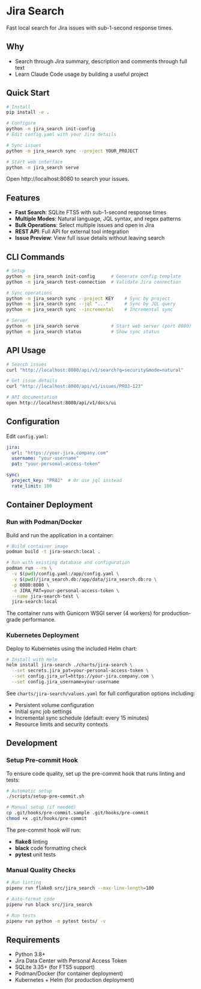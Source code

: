 # Jira Search

Fast local search for Jira issues with sub-1-second response times.

## Why

* Search through Jira summary, description and comments through full text
* Learn Claude Code usage by building a useful project

## Quick Start

```bash
# Install
pip install -e .

# Configure
python -m jira_search init-config
# Edit config.yaml with your Jira details

# Sync issues
python -m jira_search sync --project YOUR_PROJECT

# Start web interface
python -m jira_search serve
```

Open http://localhost:8080 to search your issues.

## Features

- **Fast Search**: SQLite FTS5 with sub-1-second response times
- **Multiple Modes**: Natural language, JQL syntax, and regex patterns
- **Bulk Operations**: Select multiple issues and open in Jira
- **REST API**: Full API for external tool integration
- **Issue Preview**: View full issue details without leaving search

## CLI Commands

```bash
# Setup
python -m jira_search init-config      # Generate config template
python -m jira_search test-connection  # Validate Jira connection

# Sync operations
python -m jira_search sync --project KEY    # Sync by project
python -m jira_search sync --jql "..."      # Sync by JQL query
python -m jira_search sync --incremental    # Incremental sync

# Server
python -m jira_search serve            # Start web server (port 8080)
python -m jira_search status           # Show sync status
```

## API Usage

```bash
# Search issues
curl "http://localhost:8080/api/v1/search?q=security&mode=natural"

# Get issue details
curl "http://localhost:8080/api/v1/issues/PROJ-123"

# API documentation
open http://localhost:8080/api/v1/docs/ui
```

## Configuration

Edit `config.yaml`:

```yaml
jira:
  url: "https://your-jira.company.com"
  username: "your-username"
  pat: "your-personal-access-token"

sync:
  project_key: "PROJ"  # Or use jql instead
  rate_limit: 100
```

## Container Deployment

### Run with Podman/Docker

Build and run the application in a container:

```bash
# Build container image
podman build -t jira-search:local .

# Run with existing database and configuration
podman run --rm \
  -v $(pwd)/config.yaml:/app/config.yaml \
  -v $(pwd)/jira_search.db:/app/data/jira_search.db:ro \
  -p 8080:8080 \
  -e JIRA_PAT=your-personal-access-token \
  --name jira-search-test \
  jira-search:local
```

The container runs with Gunicorn WSGI server (4 workers) for production-grade performance.

### Kubernetes Deployment

Deploy to Kubernetes using the included Helm chart:

```bash
# Install with Helm
helm install jira-search ./charts/jira-search \
  --set secrets.jira_pat=your-personal-access-token \
  --set config.jira_url=https://your-jira.company.com \
  --set config.jira_username=your-username
```

See `charts/jira-search/values.yaml` for full configuration options including:
- Persistent volume configuration
- Initial sync job settings  
- Incremental sync schedule (default: every 15 minutes)
- Resource limits and security contexts

## Development

### Setup Pre-commit Hook

To ensure code quality, set up the pre-commit hook that runs linting and tests:

```bash
# Automatic setup
./scripts/setup-pre-commit.sh

# Manual setup (if needed)
cp .git/hooks/pre-commit.sample .git/hooks/pre-commit
chmod +x .git/hooks/pre-commit
```

The pre-commit hook will run:
- **flake8** linting
- **black** code formatting check  
- **pytest** unit tests

### Manual Quality Checks

```bash
# Run linting
pipenv run flake8 src/jira_search --max-line-length=100

# Auto-format code
pipenv run black src/jira_search

# Run tests
pipenv run python -m pytest tests/ -v
```

## Requirements

- Python 3.8+
- Jira Data Center with Personal Access Token
- SQLite 3.35+ (for FTS5 support)
- Podman/Docker (for container deployment)
- Kubernetes + Helm (for production deployment)
